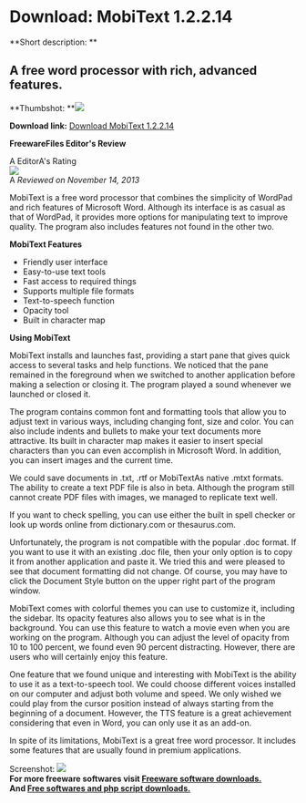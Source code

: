 # Download: MobiText 1.2.2.14

**Short description: **

## A free word processor with rich, advanced features.

  
**Thumbshot: **![](http://www.freewarefiles.com/screenshot/mobitext_md.jpg)   
  
**Download link:** [Download MobiText 1.2.2.14](http://freesoftwares.boysofts.com/MobiText_program_93854.html)  
  

**FreewareFiles Editor's Review**  
  

A EditorA's Rating  
![](http://www.freewarefiles.com/images/rating/4.gif)  
A _Reviewed on November 14, 2013_  
  
MobiText is a free word processor that combines the simplicity of WordPad and
rich features of Microsoft Word. Although its interface is as casual as that
of WordPad, it provides more options for manipulating text to improve quality.
The program also includes features not found in the other two.

**MobiText Features**

  * Friendly user interface 
  * Easy-to-use text tools 
  * Fast access to required things 
  * Supports multiple file formats 
  * Text-to-speech function 
  * Opacity tool 
  * Built in character map 

**Using MobiText**

MobiText installs and launches fast, providing a start pane that gives quick
access to several tasks and help functions. We noticed that the pane remained
in the foreground when we switched to another application before making a
selection or closing it. The program played a sound whenever we launched or
closed it.

The program contains common font and formatting tools that allow you to adjust
text in various ways, including changing font, size and color. You can also
include indents and bullets to make your text documents more attractive. Its
built in character map makes it easier to insert special characters than you
can even accomplish in Microsoft Word. In addition, you can insert images and
the current time.

We could save documents in .txt, .rtf or MobiTextAs native .mtxt formats. The
ability to create a text PDF file is also in beta. Although the program still
cannot create PDF files with images, we managed to replicate text well.

If you want to check spelling, you can use either the built in spell checker
or look up words online from dictionary.com or thesaurus.com.

Unfortunately, the program is not compatible with the popular .doc format. If
you want to use it with an existing .doc file, then your only option is to
copy it from another application and paste it. We tried this and were pleased
to see that document formatting did not change. Of course, you may have to
click the Document Style button on the upper right part of the program window.

MobiText comes with colorful themes you can use to customize it, including the
sidebar. Its opacity features also allows you to see what is in the
background. You can use this feature to watch a movie even when you are
working on the program. Although you can adjust the level of opacity from 10
to 100 percent, we found even 90 percent distracting. However, there are users
who will certainly enjoy this feature.

One feature that we found unique and interesting with MobiText is the ability
to use it as a text-to-speech tool. We could choose different voices installed
on our computer and adjust both volume and speed. We only wished we could play
from the cursor position instead of always starting from the beginning of a
document. However, the TTS feature is a great achievement considering that
even in Word, you can only use it as an add-on.

In spite of its limitations, MobiText is a great free word processor. It
includes some features that are usually found in premium applications.

  
  
Screenshot: ![](http://www.freewarefiles.com/screenshot/mobitext.jpg)  
**For more freeware softwares visit [Freeware software downloads.](http://freesoftwares.boysofts.com/)**   
**And [Free softwares and php script downloads.](http://www.boysofts.com/)**

